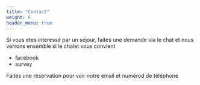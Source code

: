 ```yaml
---
title: "Contact"
weight: 6
header_menu: true
---
```



Si vous etes interessé par un séjour, faites une demande via le chat et nous verrons ensemble si le chalet vous convient
 
- facebook
- survey

<div id="template-guestcode">Faites une réservation pour voir notre email et numérod de téléphone</div>

